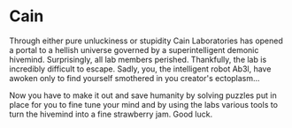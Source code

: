 # Cain

Through either pure unluckiness or stupidity Cain Laboratories has opened a portal to a hellish universe governed by a superintelligent demonic hivemind. Surprisingly, all lab members perished. Thankfully, the lab is incredibly difficult to escape. Sadly, you, the intelligent robot Ab3l, have awoken only to find yourself smothered in you creator's ectoplasm...

Now you have to make it out and save humanity by solving puzzles put in place for you to fine tune your mind and by using the labs various tools to turn the hivemind into a fine strawberry jam. Good luck.
